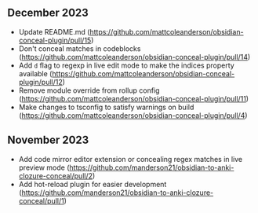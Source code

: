 ## December 2023

- Update README.md (https://github.com/mattcoleanderson/obsidian-conceal-plugin/pull/15)
- Don't conceal matches in codeblocks (https://github.com/mattcoleanderson/obsidian-conceal-plugin/pull/14)
- Add `d` flag to regexp in live edit mode to make the indices property available (https://github.com/mattcoleanderson/obsidian-conceal-plugin/pull/12)
- Remove module override from rollup config (https://github.com/mattcoleanderson/obsidian-conceal-plugin/pull/11)
- Make changes to tsconfig to satisfy warnings on build (https://github.com/mattcoleanderson/obsidian-conceal-plugin/pull/4)

## November 2023

- Add code mirror editor extension or concealing regex matches in live preview mode (https://github.com/manderson21/obsidian-to-anki-clozure-conceal/pull/2)
- Add hot-reload plugin for easier development (https://github.com/manderson21/obsidian-to-anki-clozure-conceal/pull/1)

